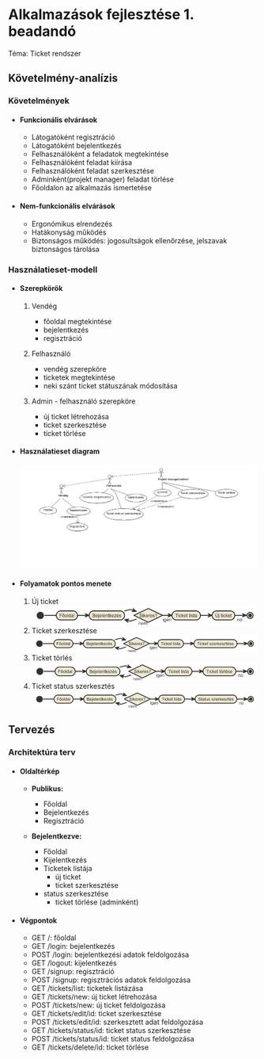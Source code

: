 # Alkalmazások fejlesztése 1. beadandó

Téma: Ticket rendszer


## Követelmény-analízis

### Követelmények
- #### Funkcionális elvárások
	- Látogatóként regisztráció
	- Látogatóként bejelentkezés
	- Felhasználóként a feladatok megtekintése
	- Felhasználóként feladat kiírása
	- Felhasználóként feladat szerkesztése
	- Adminként(projekt manager) feladat törlése
	- Főoldalon az alkalmazás ismertetése

- #### Nem-funkcionális elvárások
    - Ergonómikus elrendezés
    - Hatákonyság működés
    - Biztonságos működés: jogosultságok ellenőrzése, jelszavak biztonságos tárolása


### Használatieset-modell

- #### Szerepkörök
    1. Vendég
		- főoldal megtekintése
		- bejelentkezés
		- regisztráció
        
    2. Felhasználó
		- vendég szerepköre
		- ticketek megtekintése
		- neki szánt ticket státuszának módosítása

    3. Admin
        	- felhasználó szerepköre
		- új ticket létrehozása
		- ticket szerkesztése
		- ticket törlése

- #### Használatieset diagram
    ![Használati esetek](images/UseCaseDiagram.png)  

- #### Folyamatok pontos menete
    1. Új ticket ![Új ticket](images/uj.png)
    2. Ticket szerkesztése ![Ticket szerkesztése](images/szerkesztes.png)
    3. Ticket törlés ![Ticket törlés](images/torles.png)
    4. Ticket status szerkesztés ![Ticket status](images/status.png)

## Tervezés

### Architektúra terv
- #### Oldaltérkép
	- **Publikus:**
	    - Főoldal
	    - Bejelentkezés
	    - Regisztráció
	    
	- **Bejelentkezve:**
	    - Főoldal
	    - Kijelentkezés
	    - Ticketek listája
	        + új ticket
	        + ticket szerkesztése
		+ status szerkesztése
	        + ticket törlése (adminként)

- #### Végpontok
    - GET /: főoldal
    - GET /login: bejelentkezés
    - POST /login: bejelentkezési adatok feldolgozása
    - GET /logout: kijelentkezés
    - GET /signup: regisztráció
    - POST /signup: regisztrációs adatok feldolgozása
    - GET /tickets/list: ticketek listázása
    - GET /tickets/new: új ticket létrehozása
    - POST /tickets/new: új ticket feldolgozása
    - GET /tickets/edit/id: ticket szerkesztése
    - POST /tickets/edit/id: szerkesztett adat feldolgozása
    - GET /tickets/status/id: ticket status szerkesztése
    - POST /tickets/status/id: ticket status feldolgozása
    - GET /tickets/delete/id: ticket törlése


